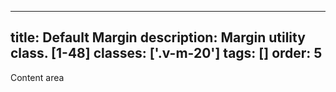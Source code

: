 <!--
 *              © 2025 Visa
 *
 * Licensed under the Apache License, Version 2.0 (the "License");
 * you may not use this file except in compliance with the License.
 * You may obtain a copy of the License at
 *
 *         http://www.apache.org/licenses/LICENSE-2.0
 *
 * Unless required by applicable law or agreed to in writing, software
 * distributed under the License is distributed on an "AS IS" BASIS,
 * WITHOUT WARRANTIES OR CONDITIONS OF ANY KIND, either express or implied.
 * See the License for the specific language governing permissions and
 * limitations under the License.
 *
 -->
---
title: Default Margin
description: Margin utility class. [1-48]
classes: ['.v-m-20']
tags: []
order: 5
---

<div class="v-flex">
  <div class="v-flex" style="background: var(--palette-default-surface-highlight);">
    <div class="v-surface v-m-20 content-card" style="border: 1px dashed var(--palette-default-active-subtle);">
      Content area
    </div>
  </div>
</div>

